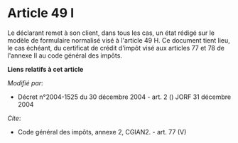 # Article 49 I

Le déclarant remet à son client, dans tous les cas, un état rédigé sur le modèle de formulaire normalisé visé à l'article 49
H. Ce document tient lieu, le cas échéant, du certificat de crédit d'impôt visé aux articles 77 et 78 de l'annexe II au code
général des impôts.

**Liens relatifs à cet article**

_Modifié par_:

  - Décret n°2004-1525 du 30 décembre 2004 - art. 2 () JORF 31 décembre 2004

_Cite_:

  - Code général des impôts, annexe 2, CGIAN2. - art. 77 (V)
